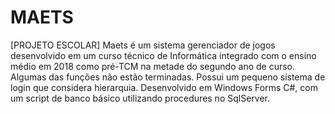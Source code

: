 # MAETS
[PROJETO ESCOLAR] Maets é um sistema gerenciador de jogos desenvolvido em um curso técnico de Informática integrado com o ensino médio em 2018 como pré-TCM na metade do segundo ano de curso.
Algumas das funções não estão terminadas.
Possui um pequeno sistema de login que considera hierarquia.
Desenvolvido em Windows Forms C#, com um script de banco básico utilizando procedures no SqlServer.
